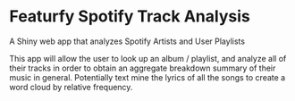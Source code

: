 # Featurfy Spotify Track Analysis

A Shiny web app that analyzes Spotify Artists and User Playlists

This app will allow the user to look up an album / playlist, and analyze all of their tracks in order to obtain an aggregate breakdown summary of their music in general. Potentially text mine the lyrics of all the songs to create a word cloud by relative frequency.
